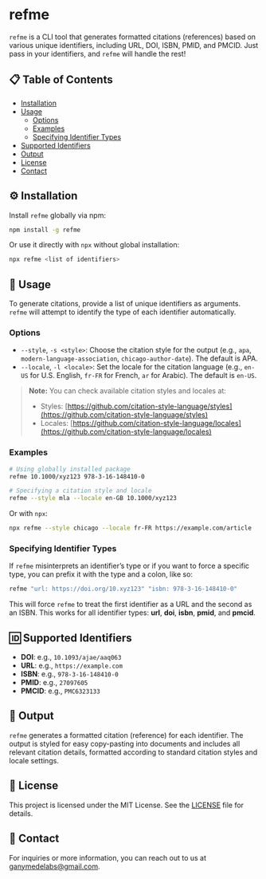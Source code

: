 # refme

`refme` is a CLI tool that generates formatted citations (references) based on various unique identifiers, including URL, DOI, ISBN, PMID, and PMCID. Just pass in your identifiers, and `refme` will handle the rest!

## 📋 Table of Contents

-   [Installation](#-installation)
-   [Usage](#-usage)
    -   [Options](#-options)
    -   [Examples](#-examples)
    -   [Specifying Identifier Types](#-specifying-identifier-types)
-   [Supported Identifiers](#-supported-identifiers)
-   [Output](#-output)
-   [License](#-license)
-   [Contact](#-contact)

## ⚙️ Installation

Install `refme` globally via npm:

```bash
npm install -g refme
```

Or use it directly with `npx` without global installation:

```bash
npx refme <list of identifiers>
```

## 🚀 Usage

To generate citations, provide a list of unique identifiers as arguments. `refme` will attempt to identify the type of each identifier automatically.

### Options

-   `--style`, `-s <style>`: Choose the citation style for the output (e.g., `apa`, `modern-language-association`, `chicago-author-date`). The default is APA.
-   `--locale`, `-l <locale>`: Set the locale for the citation language (e.g., `en-US` for U.S. English, `fr-FR` for French, `ar` for Arabic). The default is `en-US`.

> **Note:** You can check available citation styles and locales at:
>
> -   Styles: [https://github.com/citation-style-language/styles](https://github.com/citation-style-language/styles)
> -   Locales: [https://github.com/citation-style-language/locales](https://github.com/citation-style-language/locales)

### Examples

```bash
# Using globally installed package
refme 10.1000/xyz123 978-3-16-148410-0

# Specifying a citation style and locale
refme --style mla --locale en-GB 10.1000/xyz123
```

Or with `npx`:

```bash
npx refme --style chicago --locale fr-FR https://example.com/article
```

### Specifying Identifier Types

If `refme` misinterprets an identifier’s type or if you want to force a specific type, you can prefix it with the type and a colon, like so:

```bash
refme "url: https://doi.org/10.xyz123" "isbn: 978-3-16-148410-0"
```

This will force `refme` to treat the first identifier as a URL and the second as an ISBN. This works for all identifier types: **url**, **doi**, **isbn**, **pmid**, and **pmcid**.

## 🆔 Supported Identifiers

-   **DOI**: e.g., `10.1093/ajae/aaq063`
-   **URL**: e.g., `https://example.com`
-   **ISBN**: e.g., `978-3-16-148410-0`
-   **PMID**: e.g., `27097605`
-   **PMCID**: e.g., `PMC6323133`

## 📄 Output

`refme` generates a formatted citation (reference) for each identifier. The output is styled for easy copy-pasting into documents and includes all relevant citation details, formatted according to standard citation styles and locale settings.

## 📜 License

This project is licensed under the MIT License. See the [LICENSE](LICENSE) file for details.

## 📧 Contact

For inquiries or more information, you can reach out to us at [ganymedelabs@gmail.com](mailto:ganymedelabs@gmail.com).

